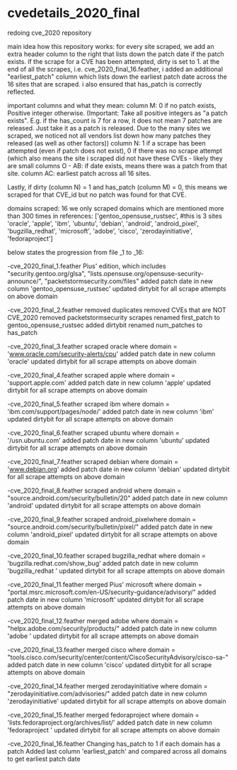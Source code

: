 # cvedetails_2020_final
redoing cve_2020 repository

main idea how this repository works:
for every site scraped, we add an extra header column to the right that lists down the patch date if the patch exists.
if the scrape for a CVE has been attempted, dirty is set to 1.
at the end of all the scrapes, i.e. cve_2020_final_16.feather, i added an additional "earliest_patch" column which lists down the earliest patch date across the 16 sites that are scraped. i also ensured that has_patch is correctly reflected.

important columns and what they mean:
column M: 0 if no patch exists, Positive integer otherwise. (Important: Take all positive integers as "a patch exists". E.g. if the has_count is 7 for a row, it does not mean 7 patches are released. Just take it as a patch is released. Due to the many sites we scraped, we noticed not all vendors list down how many patches they released (as well as other factors))
column N: 1 if a scrape has been attempted (even if patch does not exist), 0 if there was no scrape attempt (which also means the site i scraped did not have these CVEs - likely they are small
columns O - AB: if date exists, means there was a patch from that site.
column AC: earliest patch across all 16 sites.

Lastly, if dirty (column N) = 1 and has_patch (column M) = 0, this means we scraped for that CVE_id but no patch was found for that CVE.

domains scraped: 16
we only scraped domains which are mentioned more than 300 times in references:
['gentoo_opensuse_rustsec', #this is 3 sites
 'oracle',
 'apple',
 'ibm',
 'ubuntu',
 'debian',
 'android',
 'android_pixel',
 'bugzilla_redhat',
 'microsoft',
 'adobe',
 'cisco',
 'zerodayinitiative',
 'fedoraproject']


below states the progression from file _1 to _16:

-cve_2020_final_1.feather
Pius' edition, which includes "security.gentoo.org/glsa", "lists.opensuse.org/opensuse-security-announce/", "packetstormsecurity.com/files"
added patch date in new column 'gentoo_opensuse_rustsec'
updated dirtybit for all scrape attempts on above domain

-cve_2020_final_2.feather
removed duplicates
removed CVEs that are NOT CVE_2020
removed packetstormsecurity scrapes
renamed first_patch to gentoo_opensuse_rustsec
added dirtybit
renamed num_patches to has_patch

-cve_2020_final_3.feather
scraped oracle where domain = 'www.oracle.com/security-alerts/cpu'
added patch date in new column 'oracle'
updated dirtybit for all scrape attempts on above domain

-cve_2020_final_4.feather
scraped apple where domain = 'support.apple.com'
added patch date in new column 'apple'
updated dirtybit for all scrape attempts on above domain

-cve_2020_final_5.feather
scraped ibm where domain = 'ibm.com/support/pages/node/'
added patch date in new column 'ibm'
updated dirtybit for all scrape attempts on above domain

-cve_2020_final_6.feather
scraped ubuntu where domain = '/usn.ubuntu.com'
added patch date in new column 'ubuntu'
updated dirtybit for all scrape attempts on above domain

-cve_2020_final_7.feather
scraped debian where domain = 'www.debian.org'
added patch date in new column 'debian'
updated dirtybit for all scrape attempts on above domain

-cve_2020_final_8.feather
scraped android where domain = "source.android.com/security/bulletin/20"
added patch date in new column 'android'
updated dirtybit for all scrape attempts on above domain

-cve_2020_final_9.feather
scraped android_pixelwhere domain = "source.android.com/security/bulletin/pixel/"
added patch date in new column 'android_pixel'
updated dirtybit for all scrape attempts on above domain

-cve_2020_final_10.feather
scraped bugzilla_redhat where domain = 'bugzilla.redhat.com/show_bug'
added patch date in new column 'bugzilla_redhat '
updated dirtybit for all scrape attempts on above domain

-cve_2020_final_11.feather
merged Pius' microsoft where domain = "portal.msrc.microsoft.com/en-US/security-guidance/advisory/"
added patch date in new column 'microsoft'
updated dirtybit for all scrape attempts on above domain

-cve_2020_final_12.feather
merged adobe where domain = "helpx.adobe.com/security/products/"
added patch date in new column 'adobe '
updated dirtybit for all scrape attempts on above domain

-cve_2020_final_13.feather
merged cisco where domain = "tools.cisco.com/security/center/content/CiscoSecurityAdvisory/cisco-sa-"
added patch date in new column 'cisco'
updated dirtybit for all scrape attempts on above domain

-cve_2020_final_14.feather
merged zerodayinitiative where domain = "zerodayinitiative.com/advisories/"
added patch date in new column 'zerodayinitiative'
updated dirtybit for all scrape attempts on above domain

-cve_2020_final_15.feather
merged fedoraproject where domain = 'lists.fedoraproject.org/archives/list/'
added patch date in new column 'fedoraproject '
updated dirtybit for all scrape attempts on above domain

-cve_2020_final_16.feather
Changing has_patch to 1 if each domain has a patch
Added last column 'earliest_patch' and compared across all domains to get earliest patch date

